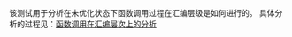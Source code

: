 该测试用于分析在未优化状态下函数调用过程在汇编层级是如何进行的。
具体分析的过程见：[函数调用在汇编层次上的分析](http://baobaoyeye.top/wordpress/index.php/2017/02/08/%E5%87%BD%E6%95%B0%E8%B0%83%E7%94%A8%E5%9C%A8%E6%B1%87%E7%BC%96%E5%B1%82%E6%AC%A1%E4%B8%8A%E7%9A%84%E5%88%86%E6%9E%90/)
